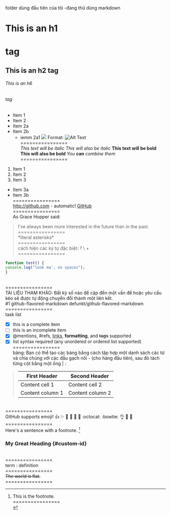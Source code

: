 
folder dùng đầu tiên của tôi -đang thử dùng markdown
# This is an h1 <h1> tag
## This is an h2 tag
###### This is an h6 <h6> tag
* Item 1
* Item 2
 * Item 2a
 * Item 2b
   * iemm 2a1
![](https://cdn.pixabay.com/photo/2013/07/02/22/20/roses-142876_960_720.jpg)
Format:  ![Alt Text](https://cdn.pixabay.com/photo/2019/02/15/14/30/women-3998563_960_720.jpg)
 <br/> ================<br/>
*This text will be italic*
_This will also be italic_
**This text will be bold**
__This will also be bold__
*You* **can** *combine them*
  <br/> ================<br/>
  1. Item 1
2. Item 2
3. Item 3
 * Item 3a
 * Item 3b
  <br/> ================<br/>
  http://github.com - automatic!
[GitHub](http://github.com)
  <br/> ================<br/>
  As Grace Hopper said:
> I’ve always been more interested
> in the future than in the past.
 <br/> ================<br/>
  \*literal asterisks\*
  <br/> ================<br/>
cách hiện các ký tự đặc biệt: \?  \\ \+
  <br/> ================<br/>
  ```javascript
function test() {
 console.log("look ma’, no spaces");
}
```
  <br/> ================<br/>TÀI LIỆU THAM KHẢO: Bất kỳ số nào đề cập đến một vấn đề hoặc yêu cầu kéo sẽ được tự động chuyển đổi thành một liên kết.<br/>
  #1
github-flavored-markdown
defunkt/github-flavored-markdown
  <br/> ================<br/>
  task list<br/>
- [x] this is a complete item
- [ ] this is an incomplete item
- [x] @mentions, #refs, [links](),
**formatting**, and <del>tags</del>
supported
- [x] list syntax required (any
unordered or ordered list
supported)
  <br/> ================<br/>
  bảng: Bạn có thể tạo các bảng bằng cách tập hợp một danh sách các từ và chia chúng với các dấu gạch nối \- (cho hàng đầu tiên), sau đó tách từng cột bằng một ống \| : <br/>
>First Header    | Second Header
>----------------|-----------------
>Content cell 1  | Content cell 2
>Content column 1| Content column 2
   <br/> ================<br/> 
  GitHub supports emoji!
:+1: :sparkles: :camel: :tada:
:rocket: :metal: :octocat: 
  :bowtie: :ok_hand: :two_men_holding_hands: :black_square_button:
<br/> ================<br/> 
  Here's a sentence with a footnote. [^1]

[^1]: This is the footnote.
<br/> ================<br/>
### My Great Heading {#custom-id}
<br/> ================<br/>
	term
: definition
<br/> ================<br/>
~~The world is flat.~~
<br/> ================<br/>
  
